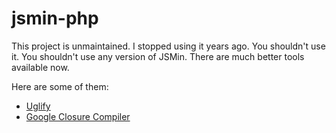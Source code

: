jsmin-php
=========

This project is unmaintained. I stopped using it years ago. You shouldn't use
it. You shouldn't use any version of JSMin. There are much better tools
available now.

Here are some of them:

- [Uglify](https://github.com/mishoo/UglifyJS2)
- [Google Closure Compiler](https://developers.google.com/closure/compiler/)
